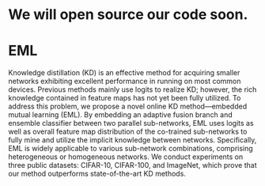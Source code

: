 # We will open source our code soon.

# EML
Knowledge distillation (KD) is an effective method for acquiring smaller networks exhibiting excellent performance in running on most common devices. Previous methods mainly use logits to realize KD; however, the rich knowledge contained in feature maps has not yet been fully utilized. To address this problem, we propose a novel online KD method—embedded mutual learning (EML). By embedding an adaptive fusion branch and ensemble classifier between two parallel sub-networks, EML uses logits as well as overall feature map distribution of the co-trained sub-networks to fully mine and utilize the implicit knowledge between networks. Specifically, EML is widely applicable to various sub-network combinations, comprising heterogeneous or homogeneous networks. We conduct experiments on three public datasets: CIFAR-10, CIFAR-100, and ImageNet, which prove that our method outperforms state-of-the-art KD methods.
